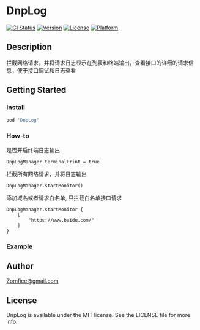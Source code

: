 # DnpLog

[![CI Status](https://img.shields.io/travis/Zomfice/DnpLog.svg?style=flat)](https://travis-ci.org/Zomfice/DnpLog)
[![Version](https://img.shields.io/cocoapods/v/DnpLog.svg?style=flat)](https://cocoapods.org/pods/DnpLog)
[![License](https://img.shields.io/cocoapods/l/DnpLog.svg?style=flat)](https://cocoapods.org/pods/DnpLog)
[![Platform](https://img.shields.io/cocoapods/p/DnpLog.svg?style=flat)](https://cocoapods.org/pods/DnpLog)

## Description

拦截网络请求，并将请求日志显示在列表和终端输出，查看接口的详细的请求信息，便于接口调试和日志查看

## Getting Started

### Install

```ruby
pod 'DnpLog'
```
### How-to

是否开启终端日志输出

```
DnpLogManager.terminalPrint = true
```

拦截所有网络请求，并将日志输出

```
DnpLogManager.startMonitor()
```

添加域名或者请求白名单, 只拦截白名单接口请求

```
DnpLogManager.startMonitor {
    [
        "https://www.baidu.com/"
    ]
}
```

### Example 




## Author

Zomfice@gmail.com

## License

DnpLog is available under the MIT license. See the LICENSE file for more info.
